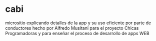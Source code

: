 # cabi
micrositio explicando detalles de la app y su uso eficiente por parte de conductores
hecho por Alfredo Musitani para el proyecto Chicas Programadoras y para enseñar el proceso de desarrollo de apps WEB
